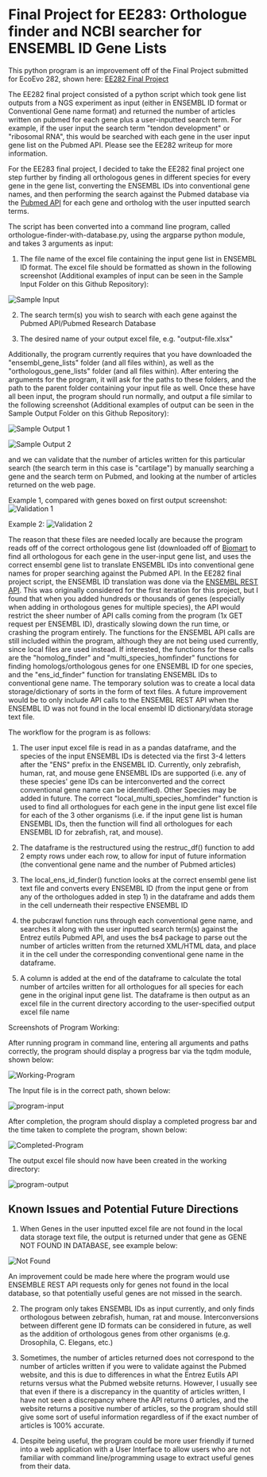 # Final Project for EE283: Orthologue finder and NCBI searcher for ENSEMBL ID Gene Lists

This python program is an improvement off of the Final Project submitted for EcoEvo 282, shown here: [EE282 Final Project](https://github.com/pnayak93/ee282/blob/main/Final_Project_Writeup.md)

The EE282 final project consisted of a python script which took gene list outputs from a NGS experiment as input (either in ENSEMBL ID format or Conventional Gene name format) and returned the number of articles written on pubmed for each gene plus a user-inputted search term. For example, if the user input the search term "tendon development" or "ribosomal RNA", this would be searched with each gene in the user input gene list on the Pubmed API. Please see the EE282 writeup for more information.

For the EE283 final project, I decided to take the EE282 final project one step further by finding all orthologous genes in different species for every gene in the gene list, converting the ENSEMBL IDs into conventional gene names, and then performing the search against the Pubmed database via the [Pubmed API](https://www.ncbi.nlm.nih.gov/books/NBK25501/) for each gene and ortholog with the user inputted search terms.

The script has been converted into a command line program, called orthologue-finder-with-database.py, using the argparse python module, and takes 3 arguments as input:   

1) The file name of the excel file containing the input gene list in ENSEMBL ID format. The excel file should be formatted as shown in the following screenshot (Additional examples of input can be seen in the Sample Input Folder on this Github Repository):

![Sample Input](/Screenshots/Cartilage-Input.PNG)

2) The search term(s) you wish to search with each gene against the Pubmed API/Pubmed Research Database

3) The desired name of your output excel file, e.g. "output-file.xlsx"

Additionally, the program currently requires that you have downloaded the "ensembl_gene_lists" folder (and all files within), as well as the "orthologous_gene_lists" folder (and all files within). After entering the arguments for the program, it will ask for the paths to these folders, and the path to the parent folder containing your input file as well. Once these have all been input, the program should run normally, and output a file similar to the following screenshot (Additional examples of output can be seen in the Sample Output Folder on this Github Repository):

![Sample Output 1](/Screenshots/Cartilage-Output-1.PNG)

![Sample Output 2](/Screenshots/Cartilage-Output-2.PNG)

and we can validate that the number of articles written for this particular search (the search term in this case is "cartilage") by manually searching a gene and the search term on Pubmed, and looking at the number of articles returned on the web page.

Example 1, compared with genes boxed on first output screenshot:
![Validation 1](/Screenshots/Validation-1.PNG)

Example 2:
![Validation 2](/Screenshots/Validation-2.PNG)

The reason that these files are needed locally are because the program reads off of the correct orthologous gene list (downloaded off of [Biomart](https://www.ensembl.org/biomart/martview/a2d7e8d51d4d452d497f784ce4a5be89) to find all orthologous for each gene in the user-input gene list, and uses the correct ensembl gene list to translate ENSEMBL IDs into conventional gene names for proper searching against the Pubmed API. In the EE282 final project script, the ENSEMBL ID translation was done via the [ENSEMBL REST API](https://rest.ensembl.org/). This was originally considered for the first iteration for this project, but I found that when you added hundreds or thousands of genes (especially when adding in orthologous genes for multiple species), the API would restrict the sheer number of API calls coming from the program (1x GET request per ENSEMBL ID), drastically slowing down the run time, or crashing the program entirely. The functions for the ENSEMBL API calls are still included within the program, although they are not being used currently, since local files are used instead. If interested, the functions for these calls are the "homolog_finder" and "multi_species_homfinder" functions for finding homologs/orthologous genes for one ENSEMBL ID for one species, and the "ens_id_finder" function for translating ENSEMBL IDs to conventional gene name.  The temporary solution was to create a local data storage/dictionary of sorts in the form of text files. A future improvement would be to only include API calls to the ENSEMBL REST API when the ENSEMBL ID was not found in the local ensembl ID dictionary/data storage text file.


The workflow for the program is as follows:

1) The user input excel file is read in as a pandas dataframe, and the species of the input ENSEMBL IDs is detected via the first 3-4 letters after the "ENS" prefix in the ENSEMBL ID. Currently, only zebrafish, human, rat, and mouse gene ENSEMBL IDs are supported (i.e. any of these species' gene IDs can be interconverted and the correct conventional gene name can be identified). Other Species may be added in future. The correct "local_multi_species_homfinder" function is used to find all orthologues for each gene in the input gene list excel file for each of the 3 other organisms (i.e. if the input gene list is human ENSEMBL IDs, then the function will find all orthologues for each ENSEMBL ID for zebrafish, rat, and mouse).

2) The dataframe is the restructured using the restruc_df() function to add 2 empty rows under each row, to allow for input of future information (the conventional gene name and the number of Pubmed articles)

3) The local_ens_id_finder() function looks at the correct ensembl gene list text file and converts every ENSEMBL ID (from the input gene or from any of the orthologues added in step 1) in the dataframe and adds them in the cell underneath their respective ENSEMBL ID

4) the pubcrawl function runs through each conventional gene name, and searches it along with the user inputted search term(s) against the Entrez eutils Pubmed API, and uses the bs4 package to parse out the number of articles written from the returned XML/HTML data, and place it in the cell under the corresponding conventional gene name in the dataframe.

5) A column is added at the end of the dataframe to calculate the total number of artciles written for all orthologues for all species for each gene in the original input gene list. The dataframe is then output as an excel file in the current directory according to the user-specified output excel file name


Screenshots of Program Working:


After running program in command line, entering all arguments and paths correctly, the program should display a progress bar via the tqdm module, shown below:

![Working-Program](/Screenshots/program_working.PNG)

The Input file is in the correct path, shown below:

![program-input](/Screenshots/program_input.PNG)

After completion, the program should display a completed progress bar and the time taken to complete the program, shown below:

![Completed-Program](/Screenshots/program_completed.PNG)

The output excel file should now have been created in the working directory:

![program-output](/Screenshots/program_output.PNG)

## Known Issues and Potential Future Directions

1) When Genes in the user inputted excel file are not found in the local data storage text file, the output is returned under that gene as GENE NOT FOUND IN DATABASE, see example below:

![Not Found](/Screenshots/Genes_not_found.PNG)

An improvement could be made here where the program would use ENSEMBLE REST API requests only for genes not found in the local database, so that potentially useful genes are not missed in the search.

2) The program only takes ENSEMBL IDs as input currently, and only finds orthologous between zebrafish, human, rat and mouse. Interconversions between different gene ID formats can be considered in future, as well as the addition of orthologous genes from other organisms (e.g. Drosophila, C. Elegans, etc.)

3) Sometimes, the number of articles returned does not correspond to the number of articles written if you were to validate against the Pubmed website, and this is due to differences in what the Entrez Eutils API returns versus what the Pubmed website returns. However, I usually see that even if there is a discrepancy in the quantity of articles written, I have not seen a discrepancy where the API returns 0 articles, and the website returns a positive number of articles, so the program should still give some sort of useful information regardless of if the exact number of articles is 100% accurate.

4) Despite being useful, the program could be more user friendly if turned into a web application with a User Interface to allow users who are not familiar with command line/programming usage to extract useful genes from their data.











